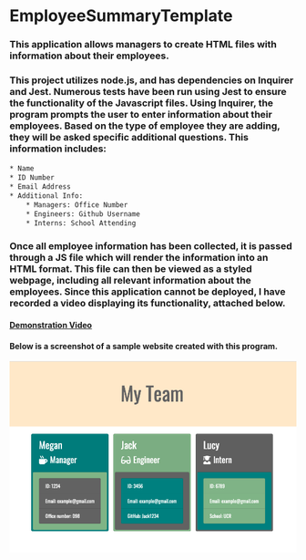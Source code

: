 # EmployeeSummaryTemplate
### This application allows managers to create HTML files with information about their employees.

### This project utilizes node.js, and has dependencies on Inquirer and Jest. Numerous tests have been run using Jest to ensure the functionality of the Javascript files. Using Inquirer, the program prompts the user to enter information about their employees. Based on the type of employee they are adding, they will be asked specific additional questions. This information includes:
    * Name
    * ID Number
    * Email Address
    * Additional Info:
        * Managers: Office Number
        * Engineers: Github Username
        * Interns: School Attending
        
### Once all employee information has been collected, it is passed through a JS file which will render the information into an HTML format. This file can then be viewed as a styled webpage, including all relevant information about the employees. Since this application cannot be deployed, I have recorded a video displaying its functionality, attached below.

#### [Demonstration Video](https://drive.google.com/file/d/1tkEJQDxj6QV3QJYoY_TfcAgCGsfuLsgB/view)

#### Below is a screenshot of a sample website created with this program.
![Sample Site](Example_SS.jpeg)



